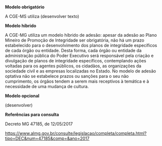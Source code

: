 **Modelo obrigatório**

A CGE-MS utiliza (desenvolver texto)

**Modelo híbrido**

A CGE-MG utiliza um modelo híbrido de adesão: apesar da adesão ao Plano Mineiro de Promoção de Integridade ser obrigatória, não há um prazo estabelecido para o desenvolvimento dos planos de integridade específicos de cada órgão ou entidade. Desta forma, cada órgão ou entidade da administração pública do Poder Executivo será responsável pela criação e divulgação de planos de integridade específicos, contemplando ações voltadas para os agentes públicos, os cidadãos, as organizações da sociedade civil e as empresas localizadas no Estado. No modelo de adesão optativa não se estabelece prazos ou sanções para o seu não cumprimento, os órgãos tendem a serem mais receptivos à temática e à necessidade de uma mudança de cultura. 

**Modelo opcional**

(desenvolver)

**Referências para consulta**

Decreto MG 47185, de 12/05/2017

https://www.almg.gov.br/consulte/legislacao/completa/completa.html?tipo=DEC&num=47185&comp=&ano=2017
